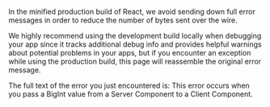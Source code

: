 

In the minified production build of React, we avoid sending down full error messages in order to reduce the number of bytes sent over the wire.



We highly recommend using the development build locally when debugging your app since it tracks additional debug info and provides helpful warnings about potential problems in your apps, but if you encounter an exception while using the production build, this page will reassemble the original error message.

The full text of the error you just encountered is:
This error occurs when you pass a BigInt value from a Server Component to a Client Component.
